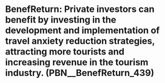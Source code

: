# BenefReturn: __Private investors can benefit by investing in the development and implementation of travel anxiety reduction strategies, attracting more tourists and increasing revenue in the tourism industry.__ (PBN__BenefReturn_439)

